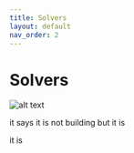 ```yaml
---
title: Solvers
layout: default
nav_order: 2
---
```


# Solvers


![alt text](../flow9.svg)

it says it is not building but it is

it is